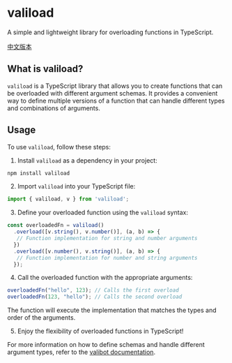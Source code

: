 # valiload

A simple and lightweight library for overloading functions in TypeScript.

[中文版本](./README_zh.md)

## What is valiload?

`valiload` is a TypeScript library that allows you to create functions that can be overloaded with different argument schemas. It provides a convenient way to define multiple versions of a function that can handle different types and combinations of arguments.

## Usage

To use `valiload`, follow these steps:

1. Install `valiload` as a dependency in your project:

  ```bash
  npm install valiload
  ```

2. Import `valiload` into your TypeScript file:

  ```typescript
  import { valiload, v } from 'valiload';
  ```

3. Define your overloaded function using the `valiload` syntax:

  ```typescript
  const overloadedFn = valiload()
    .overload([v.string(), v.number()], (a, b) => {
     // Function implementation for string and number arguments
    })
    .overload([v.number(), v.string()], (a, b) => {
     // Function implementation for number and string arguments
    });
  ```

4. Call the overloaded function with the appropriate arguments:

  ```typescript
  overloadedFn("hello", 123); // Calls the first overload
  overloadedFn(123, "hello"); // Calls the second overload
  ```

  The function will execute the implementation that matches the types and order of the arguments.

5. Enjoy the flexibility of overloaded functions in TypeScript!

For more information on how to define schemas and handle different argument types, refer to the [valibot documentation](https://github.com/JuerGenie/valibot).
